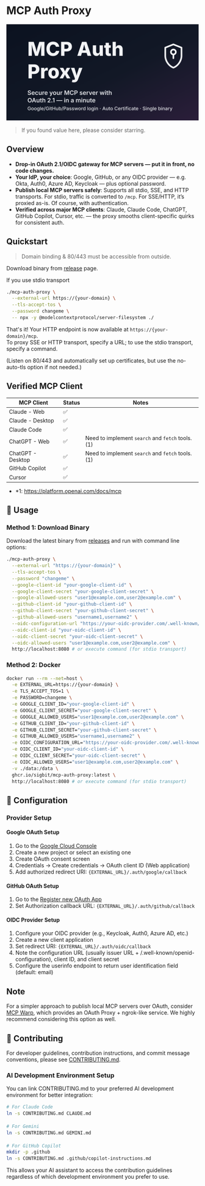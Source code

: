 # MCP Auth Proxy

![Secure your MCP server with OAuth 2.1 — in a minute](./mcp-auth-proxy.svg)

> If you found value here, please consider starring.

## Overview

- **Drop-in OAuth 2.1/OIDC gateway for MCP servers — put it in front, no code changes.**
- **Your IdP, your choice**: Google, GitHub, or any OIDC provider — e.g. Okta, Auth0, Azure AD, Keycloak — plus optional password.
- **Publish local MCP servers safely**: Supports all stdio, SSE, and HTTP transports. For stdio, traffic is converted to `/mcp`. For SSE/HTTP, it’s proxied as-is. Of course, with authentication.
- **Verified across major MCP clients**: Claude, Claude Code, ChatGPT, GitHub Copilot, Cursor, etc. — the proxy smooths client-specific quirks for consistent auth.

## Quickstart

> Domain binding & 80/443 must be accessible from outside.

Download binary from [release](https://github.com/sigbit/mcp-auth-proxy/releases) page.

If you use stdio transport

```sh
./mcp-auth-proxy \
  --external-url https://{your-domain} \
  --tls-accept-tos \
  --password changeme \
  -- npx -y @modelcontextprotocol/server-filesystem ./
```

That's it! Your HTTP endpoint is now available at `https://{your-domain}/mcp`.  
To proxy SSE or HTTP transport, specify a URL; to use the stdio transport, specify a command.

(Listen on 80/443 and automatically set up certificates, but use the no-auto-tls option if not needed.)

## Verified MCP Client

| MCP Client        | Status | Notes                                            |
| ----------------- | ------ | ------------------------------------------------ |
| Claude - Web      | ✅     |                                                  |
| Claude - Desktop  | ✅     |                                                  |
| Claude Code       | ✅     |                                                  |
| ChatGPT - Web     | ✅     | Need to implement `search` and `fetch` tools.(1) |
| ChatGPT - Desktop | ✅     | Need to implement `search` and `fetch` tools.(1) |
| GitHub Copilot    | ✅     |                                                  |
| Cursor            | ✅     |                                                  |

- \*1: https://platform.openai.com/docs/mcp

## 🚀 Usage

### Method 1: Download Binary

Download the latest binary from [releases](https://github.com/sigbit/mcp-auth-proxy/releases) and run with command line options:

```bash
./mcp-auth-proxy \
  --external-url "https://{your-domain}" \
  --tls-accept-tos \
  --password "changeme" \
  --google-client-id "your-google-client-id" \
  --google-client-secret "your-google-client-secret" \
  --google-allowed-users "user1@example.com,user2@example.com" \
  --github-client-id "your-github-client-id" \
  --github-client-secret "your-github-client-secret" \
  --github-allowed-users "username1,username2" \
  --oidc-configuration-url "https://your-oidc-provider.com/.well-known/openid-configuration" \
  --oidc-client-id "your-oidc-client-id" \
  --oidc-client-secret "your-oidc-client-secret" \
  --oidc-allowed-users "user1@example.com,user2@example.com" \
  http://localhost:8080 # or execute command (for stdio transport)
```

### Method 2: Docker

```bash
docker run --rm --net=host \
  -e EXTERNAL_URL=https://{your-domain} \
  -e TLS_ACCEPT_TOS=1 \
  -e PASSWORD=changeme \
  -e GOOGLE_CLIENT_ID="your-google-client-id" \
  -e GOOGLE_CLIENT_SECRET="your-google-client-secret" \
  -e GOOGLE_ALLOWED_USERS="user1@example.com,user2@example.com" \
  -e GITHUB_CLIENT_ID="your-github-client-id" \
  -e GITHUB_CLIENT_SECRET="your-github-client-secret" \
  -e GITHUB_ALLOWED_USERS="username1,username2" \
  -e OIDC_CONFIGURATION_URL="https://your-oidc-provider.com/.well-known/openid-configuration" \
  -e OIDC_CLIENT_ID="your-oidc-client-id" \
  -e OIDC_CLIENT_SECRET="your-oidc-client-secret" \
  -e OIDC_ALLOWED_USERS="user1@example.com,user2@example.com" \
  -v ./data:/data \
  ghcr.io/sigbit/mcp-auth-proxy:latest \
  http://localhost:8080 # or execute command (for stdio transport)
```

## 🔧 Configuration

### Provider Setup

#### Google OAuth Setup

1. Go to the [Google Cloud Console](https://console.cloud.google.com/)
2. Create a new project or select an existing one
3. Create OAuth consent screen
4. Credentials → Create credentials → OAuth client ID (Web application)
5. Add authorized redirect URI: `{EXTERNAL_URL}/.auth/google/callback`

#### GitHub OAuth Setup

1. Go to the [Register new OAuth App](https://github.com/settings/applications/new)
2. Set Authorization callback URL: `{EXTERNAL_URL}/.auth/github/callback`

#### OIDC Provider Setup

1. Configure your OIDC provider (e.g., Keycloak, Auth0, Azure AD, etc.)
2. Create a new client application
3. Set redirect URI: `{EXTERNAL_URL}/.auth/oidc/callback`
4. Note the configuration URL (usually issuer URL + /.well-known/openid-configuration), client ID, and client secret
5. Configure the userinfo endpoint to return user identification field (default: email)

## Note

For a simpler approach to publish local MCP servers over OAuth, consider [MCP Warp](https://github.com/sigbit/mcp-warp), which provides an OAuth Proxy + ngrok-like service. We highly recommend considering this option as well.

## 🤝 Contributing

For developer guidelines, contribution instructions, and commit message conventions, please see [CONTRIBUTING.md](./CONTRIBUTING.md).

### AI Development Environment Setup

You can link CONTRIBUTING.md to your preferred AI development environment for better integration:

```bash
# For Claude Code
ln -s CONTRIBUTING.md CLAUDE.md

# For Gemini
ln -s CONTRIBUTING.md GEMINI.md

# For GitHub Copilot
mkdir -p .github
ln -s CONTRIBUTING.md .github/copilot-instructions.md
```

This allows your AI assistant to access the contribution guidelines regardless of which development environment you prefer to use.
